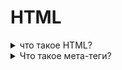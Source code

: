 # HTML

<details>
    <summary>что такое HTML?</summary>

    Язык гипертекстовой разметки
    HTML - нужен, что бы размешать на веб страницы элементы вроде текста,
    картинок, видео, аудио и т.д

    HTML (HyperText Markup Language) - это стандартизированный язык разметки,
    используемый для создания веб-страниц. Он состоит из набора тегов, 
    которые определяют структуру и содержимое веб-страницы. 
    HTML используется для описания структуры документа, включая заголовки, 
    абзацы, списки, таблицы, изображения и ссылки. 
    Браузеры интерпретируют HTML-код и отображают его в виде веб-страницы.

    Такая разметка позволяет веб-дизайнерам и 
    разработчикам создавать структурированные страницы, 
    а также добиваться появления необходимых эффектов на странице.

</details>

<details>
    <summary>Что такое мета-теги?</summary>
     
    Мета-теги - это специфльный элемент на странице находящийся в теге <head>, 
    через который браузер и поисковые машины считывают информацию о сайте.
    Их основная задача заключается в том, 
    чтобы кратко описывать содержимое страниц поисковым системам.

* \<meta> - элемент для описания метаданных.

</details>